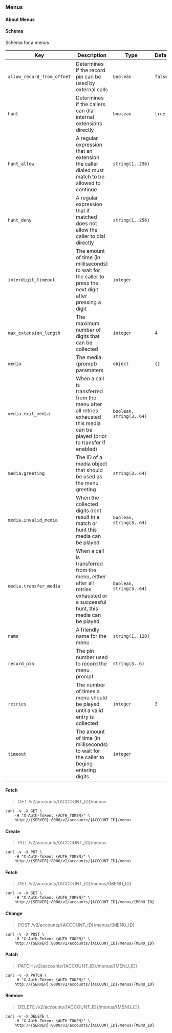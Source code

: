 ### Menus

#### About Menus

#### Schema

Schema for a menus

Key | Description | Type | Default | Required
--- | ----------- | ---- | ------- | --------
`allow_record_from_offnet` | Determines if the record pin can be used by external calls | `boolean` | `false` | `false`
`hunt` | Determines if the callers can dial internal extensions directly | `boolean` | `true` | `false`
`hunt_allow` | A regular expression that an extension the caller dialed must match to be allowed to continue | `string(1..256)` |   | `false`
`hunt_deny` | A regular expression that if matched does not allow the caller to dial directly | `string(1..256)` |   | `false`
`interdigit_timeout` | The amount of time (in milliseconds) to wait for the caller to press the next digit after pressing a digit | `integer` |   | `false`
`max_extension_length` | The maximum number of digits that can be collected | `integer` | `4` | `false`
`media` | The media (prompt) parameters | `object` | `{}` | `false`
`media.exit_media` | When a call is transferred from the menu after all retries exhausted this media can be played (prior to transfer if enabled) | `boolean, string(3..64)` |   | `false`
`media.greeting` | The ID of a media object that should be used as the menu greeting | `string(3..64)` |   | `false`
`media.invalid_media` | When the collected digits dont result in a match or hunt this media can be played | `boolean, string(3..64)` |   | `false`
`media.transfer_media` | When a call is transferred from the menu, either after all retries exhausted or a successful hunt, this media can be played | `boolean, string(3..64)` |   | `false`
`name` | A friendly name for the menu | `string(1..128)` |   | `true`
`record_pin` | The pin number used to record the menu prompt | `string(3..6)` |   | `false`
`retries` | The number of times a menu should be played until a valid entry is collected | `integer` | `3` | `false`
`timeout` | The amount of time (in milliseconds) to wait for the caller to beging entering digits | `integer` |   | `false`




#### Fetch

> GET /v2/accounts/{ACCOUNT_ID}/menus

```shell
curl -v -X GET \
    -H "X-Auth-Token: {AUTH_TOKEN}" \
    http://{SERVER}:8000/v2/accounts/{ACCOUNT_ID}/menus
```

#### Create

> PUT /v2/accounts/{ACCOUNT_ID}/menus

```shell
curl -v -X PUT \
    -H "X-Auth-Token: {AUTH_TOKEN}" \
    http://{SERVER}:8000/v2/accounts/{ACCOUNT_ID}/menus
```

#### Fetch

> GET /v2/accounts/{ACCOUNT_ID}/menus/{MENU_ID}

```shell
curl -v -X GET \
    -H "X-Auth-Token: {AUTH_TOKEN}" \
    http://{SERVER}:8000/v2/accounts/{ACCOUNT_ID}/menus/{MENU_ID}
```

#### Change

> POST /v2/accounts/{ACCOUNT_ID}/menus/{MENU_ID}

```shell
curl -v -X POST \
    -H "X-Auth-Token: {AUTH_TOKEN}" \
    http://{SERVER}:8000/v2/accounts/{ACCOUNT_ID}/menus/{MENU_ID}
```

#### Patch

> PATCH /v2/accounts/{ACCOUNT_ID}/menus/{MENU_ID}

```shell
curl -v -X PATCH \
    -H "X-Auth-Token: {AUTH_TOKEN}" \
    http://{SERVER}:8000/v2/accounts/{ACCOUNT_ID}/menus/{MENU_ID}
```

#### Remove

> DELETE /v2/accounts/{ACCOUNT_ID}/menus/{MENU_ID}

```shell
curl -v -X DELETE \
    -H "X-Auth-Token: {AUTH_TOKEN}" \
    http://{SERVER}:8000/v2/accounts/{ACCOUNT_ID}/menus/{MENU_ID}
```

